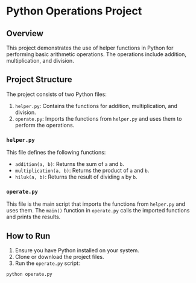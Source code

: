 # Python Operations Project

## Overview

This project demonstrates the use of helper functions in Python for performing basic arithmetic operations. The operations include addition, multiplication, and division.

## Project Structure

The project consists of two Python files:

1. `helper.py`: Contains the functions for addition, multiplication, and division.
2. `operate.py`: Imports the functions from `helper.py` and uses them to perform the operations.

### `helper.py`

This file defines the following functions:

- `addition(a, b)`: Returns the sum of `a` and `b`.
- `multiplication(a, b)`: Returns the product of `a` and `b`.
- `hiluk(a, b)`: Returns the result of dividing `a` by `b`.

### `operate.py`

This file is the main script that imports the functions from `helper.py` and uses them. The `main()` function in `operate.py` calls the imported functions and prints the results.

## How to Run

1. Ensure you have Python installed on your system.
2. Clone or download the project files.
3. Run the `operate.py` script:

```bash
python operate.py
